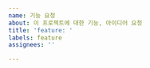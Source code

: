 ```yaml
---
name: 기능 요청
about: 이 프로젝트에 대한 기능, 아이디어 요청
title: 'feature: '
labels: feature
assignees: ''

---
```



